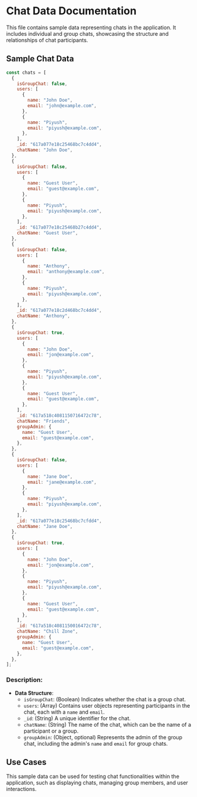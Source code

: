 
# Chat Data Documentation

This file contains sample data representing chats in the application. It includes individual and group chats, showcasing the structure and relationships of chat participants.

## Sample Chat Data

```javascript
const chats = [
  {
    isGroupChat: false,
    users: [
      {
        name: "John Doe",
        email: "john@example.com",
      },
      {
        name: "Piyush",
        email: "piyush@example.com",
      },
    ],
    _id: "617a077e18c25468bc7c4dd4",
    chatName: "John Doe",
  },
  {
    isGroupChat: false,
    users: [
      {
        name: "Guest User",
        email: "guest@example.com",
      },
      {
        name: "Piyush",
        email: "piyush@example.com",
      },
    ],
    _id: "617a077e18c25468b27c4dd4",
    chatName: "Guest User",
  },
  {
    isGroupChat: false,
    users: [
      {
        name: "Anthony",
        email: "anthony@example.com",
      },
      {
        name: "Piyush",
        email: "piyush@example.com",
      },
    ],
    _id: "617a077e18c2d468bc7c4dd4",
    chatName: "Anthony",
  },
  {
    isGroupChat: true,
    users: [
      {
        name: "John Doe",
        email: "jon@example.com",
      },
      {
        name: "Piyush",
        email: "piyush@example.com",
      },
      {
        name: "Guest User",
        email: "guest@example.com",
      },
    ],
    _id: "617a518c4081150716472c78",
    chatName: "Friends",
    groupAdmin: {
      name: "Guest User",
      email: "guest@example.com",
    },
  },
  {
    isGroupChat: false,
    users: [
      {
        name: "Jane Doe",
        email: "jane@example.com",
      },
      {
        name: "Piyush",
        email: "piyush@example.com",
      },
    ],
    _id: "617a077e18c25468bc7cfdd4",
    chatName: "Jane Doe",
  },
  {
    isGroupChat: true,
    users: [
      {
        name: "John Doe",
        email: "jon@example.com",
      },
      {
        name: "Piyush",
        email: "piyush@example.com",
      },
      {
        name: "Guest User",
        email: "guest@example.com",
      },
    ],
    _id: "617a518c4081150016472c78",
    chatName: "Chill Zone",
    groupAdmin: {
      name: "Guest User",
      email: "guest@example.com",
    },
  },
];
```

### Description:
- **Data Structure**:
  - `isGroupChat`: (Boolean) Indicates whether the chat is a group chat.
  - `users`: (Array) Contains user objects representing participants in the chat, each with a `name` and `email`.
  - `_id`: (String) A unique identifier for the chat.
  - `chatName`: (String) The name of the chat, which can be the name of a participant or a group.
  - `groupAdmin`: (Object, optional) Represents the admin of the group chat, including the admin's `name` and `email` for group chats.

## Use Cases
This sample data can be used for testing chat functionalities within the application, such as displaying chats, managing group members, and user interactions.
